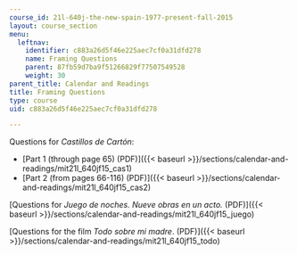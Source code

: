 ```yaml
---
course_id: 21l-640j-the-new-spain-1977-present-fall-2015
layout: course_section
menu:
  leftnav:
    identifier: c883a26d5f46e225aec7cf0a31dfd278
    name: Framing Questions
    parent: 87fb59d7ba9f51266829f77507549528
    weight: 30
parent_title: Calendar and Readings
title: Framing Questions
type: course
uid: c883a26d5f46e225aec7cf0a31dfd278

---
```


Questions for _Castillos de Cartón_:

*   [Part 1 (through page 65) (PDF)]({{< baseurl >}}/sections/calendar-and-readings/mit21l_640jf15_cas1)
*   [Part 2 (from pages 66-116) (PDF)]({{< baseurl >}}/sections/calendar-and-readings/mit21l_640jf15_cas2)

[Questions for _Juego de noches. Nueve obras en un acto._ (PDF)]({{< baseurl >}}/sections/calendar-and-readings/mit21l_640jf15_juego)

[Questions for the film _Todo sobre mi madre_. (PDF)]({{< baseurl >}}/sections/calendar-and-readings/mit21l_640jf15_todo)